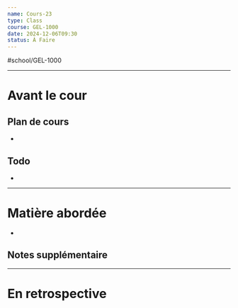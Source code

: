 ```yaml
---
name: Cours-23
type: Class
course: GEL-1000
date: 2024-12-06T09:30
status: À Faire
---
```

#school/GEL-1000  
*** 
# Avant le cour
## Plan de cours
- 

## Todo
- 

---
# Matière abordée

- 

## Notes supplémentaire


---
# En retrospective